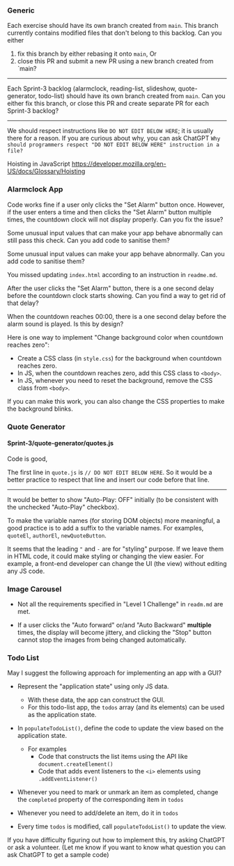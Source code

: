 ### Generic

Each exercise should have its own branch created from `main`. This branch currently contains modified files that don't belong to this backlog. Can you either
1. fix this branch by either rebasing it onto `main`, Or
2. close this PR and submit a new PR using a new branch created from `main?

---

Each Sprint-3 backlog (alarmclock, reading-list, slideshow, quote-generator, todo-list) should have its own branch created from `main`. Can you either fix this branch, or close this PR and create separate PR for each Sprint-3 backlog?

---

We should respect instructions like `DO NOT EDIT BELOW HERE`; it is usually there for a reason. If you are curious about why, you can ask ChatGPT `Why should programmers respect "DO NOT EDIT BELOW HERE" instruction in a file?`


Hoisting in JavaScript 
https://developer.mozilla.org/en-US/docs/Glossary/Hoisting


### Alarmclock App

Code works fine if a user only clicks the "Set Alarm" button once.
However, if the user enters a time and then clicks the "Set Alarm" button multiple times, the countdown clock will not display properly.
Can you fix the issue?

Some unusual input values that can make your app behave abnormally can still pass this check. Can you add code to sanitise them?

Some unusual input values can make your app behave abnormally. Can you add code to sanitise them?

You missed updating `index.html` according to an instruction in `readme.md`.

After the user clicks the "Set Alarm" button, there is a one second delay before the countdown clock starts showing. Can you find a way to get rid of that delay? 

When the countdown reaches 00:00, there is a one second delay before the alarm sound is played. Is this by design?

Here is one way to implement "Change background color when countdown reaches zero":
- Create a CSS class (in `style.css`) for the background when countdown reaches zero.
- In JS, when the countdown reaches zero, add this CSS class to `<body>`.
- In JS, whenever you need to reset the background, remove the CSS class from `<body>`.

If you can make this work, you can also change the CSS properties to make the background blinks.

### Quote Generator

#### Sprint-3/quote-generator/quotes.js
Code is good, 

The first line in `quote.js` is `// DO NOT EDIT BELOW HERE`. So it would be a better practice to respect that line and insert our code before that line.

---

It would be better to show "Auto-Play: OFF" initially (to be consistent with the unchecked "Auto-Play" checkbox).

To make the variable names (for storing DOM objects) more meaningful, a good practice is to add a suffix to the variable names. For examples, `quoteEl`, `authorEl`, `newQuoteButton`.

It seems that the leading `"` and `-` are for "styling" purpose. If we leave them in HTML code, it could make styling or changing the view easier. For example, a front-end developer can change the UI (the view) without editing any JS code.

### Image Carousel

- Not all the requirements specified in "Level 1 Challenge" in `readm.md` are met.

- If a user clicks the "Auto forward" or/and "Auto Backward" **multiple** times, the display will become jittery, and clicking the "Stop" button cannot stop the images from being changed automatically.

### Todo List

May I suggest the following approach for implementing an app with a GUI?
- Represent the "application state" using only JS data.
  - With these data, the app can construct the GUI.
  - For this todo-list app, the `todos` array (and its elements) can be used as the application state.

- In `populateTodoList()`, define the code to update the view based on the application state.
  - For examples
    - Code that constructs the list items using the API like `document.createElement()`
    - Code that adds event listeners to the `<i>` elements using `.addEventListener()`

- Whenever you need to mark or unmark an item as completed, change the `completed` property of the corresponding item in `todos`
- Whenever you need to add/delete an item, do it in `todos`
- Every time `todos` is modified, call `populateTodoList()` to update the view.

If you have difficulty figuring out how to implement this, try asking ChatGPT or ask a volunteer.
(Let me know if you want to know what question you can ask ChatGPT to get a sample code)



